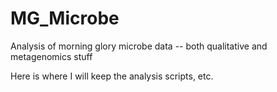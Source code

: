 # MG_Microbe
Analysis of morning glory microbe data -- both qualitative and metagenomics stuff

Here is where I will keep the analysis scripts, etc.
